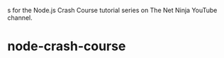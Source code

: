 s for the Node.js Crash Course tutorial series on The Net Ninja YouTube channel.

# node-crash-course
